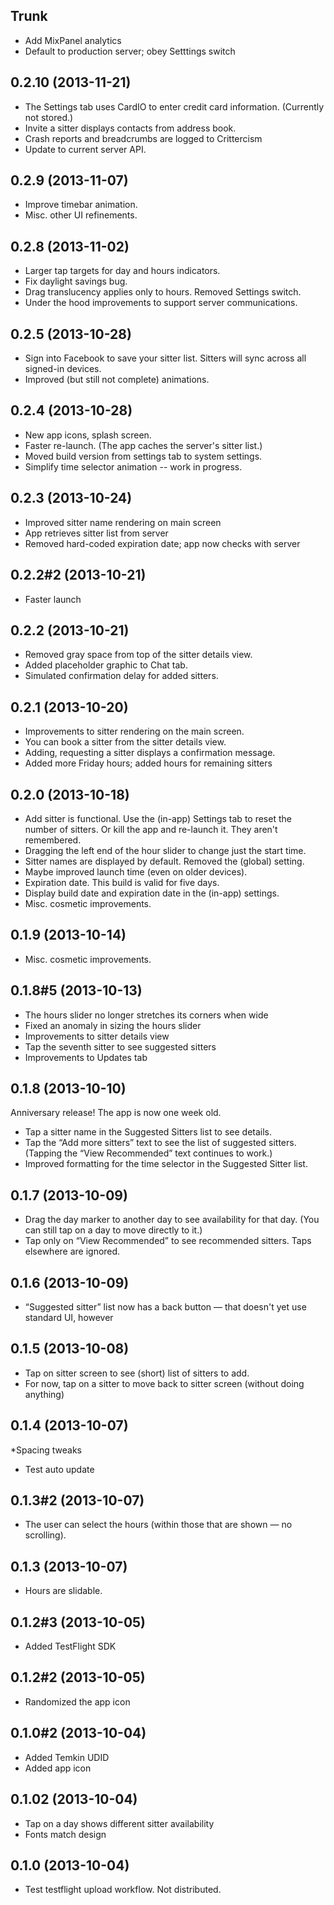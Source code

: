 ## Trunk
* Add MixPanel analytics
* Default to production server; obey Setttings switch

## 0.2.10 (2013-11-21)
* The Settings tab uses CardIO to enter credit card information. (Currently not stored.)
* Invite a sitter displays contacts from address book.
* Crash reports and breadcrumbs are logged to Crittercism
* Update to current server API.

## 0.2.9 (2013-11-07)
* Improve timebar animation.
* Misc. other UI refinements.

## 0.2.8 (2013-11-02)
* Larger tap targets for day and hours indicators.
* Fix daylight savings bug.
* Drag translucency applies only to hours. Removed Settings switch.
* Under the hood improvements to support server communications.

## 0.2.5 (2013-10-28)
* Sign into Facebook to save your sitter list. Sitters will sync across all signed-in devices.
* Improved (but still not complete) animations.

## 0.2.4 (2013-10-28)
* New app icons, splash screen.
* Faster re-launch. (The app caches the server's sitter list.)
* Moved build version from settings tab to system settings.
* Simplify time selector animation -- work in progress.

## 0.2.3 (2013-10-24)
* Improved sitter name rendering on main screen
* App retrieves sitter list from server
* Removed hard-coded expiration date; app now checks with server

## 0.2.2#2 (2013-10-21)
* Faster launch

## 0.2.2 (2013-10-21)
* Removed gray space from top of the sitter details view.
* Added placeholder graphic to Chat tab.
* Simulated confirmation delay for added sitters.

## 0.2.1 (2013-10-20)
* Improvements to sitter rendering on the main screen.
* You can book a sitter from the sitter details view.
* Adding, requesting a sitter displays a confirmation message.
* Added more Friday hours; added hours for remaining sitters

## 0.2.0 (2013-10-18)
* Add sitter is functional.
Use the (in-app) Settings tab to reset the number of sitters.
Or kill the app and re-launch it. They aren't remembered.
* Dragging the left end of the hour slider to change just the start time.
* Sitter names are displayed by default. Removed the (global) setting.
* Maybe improved launch time (even on older devices).
* Expiration date. This build is valid for five days.
* Display build date and expiration date in the (in-app) settings.
* Misc. cosmetic improvements.

## 0.1.9 (2013-10-14)
* Misc. cosmetic improvements.

## 0.1.8#5 (2013-10-13)
* The hours slider no longer stretches its corners when wide
* Fixed an anomaly in sizing the hours slider
* Improvements to sitter details view
* Tap the seventh sitter to see suggested sitters
* Improvements to Updates tab

## 0.1.8 (2013-10-10)
Anniversary release! The app is now one week old.
* Tap a sitter name in the Suggested Sitters list to see details.
* Tap the “Add more sitters” text to see the list of suggested sitters. (Tapping the “View Recommended” text continues to work.)
* Improved formatting for the time selector in the Suggested Sitter list.

## 0.1.7 (2013-10-09)
* Drag the day marker to another day to see availability for that day. (You can still tap on a day to move directly to it.)
* Tap only on “View Recommended” to see recommended sitters. Taps elsewhere are ignored.

## 0.1.6 (2013-10-09)
* “Suggested sitter” list now has a back button — that doesn't yet use standard UI, however

## 0.1.5 (2013-10-08)
* Tap on sitter screen to see (short) list of sitters to add.
* For now, tap on a sitter to move back to sitter screen (without doing anything)

## 0.1.4 (2013-10-07)
*Spacing tweaks
* Test auto update

## 0.1.3#2 (2013-10-07)
* The user can select the hours (within those that are shown — no scrolling).

## 0.1.3 (2013-10-07)
* Hours are slidable.

## 0.1.2#3 (2013-10-05)
* Added TestFlight SDK

## 0.1.2#2 (2013-10-05)
* Randomized the app icon

## 0.1.0#2 (2013-10-04)
* Added Temkin UDID
* Added app icon

## 0.1.02 (2013-10-04)
* Tap on a day shows different sitter availability
* Fonts match design

## 0.1.0 (2013-10-04)
* Test testflight upload workflow. Not distributed.
